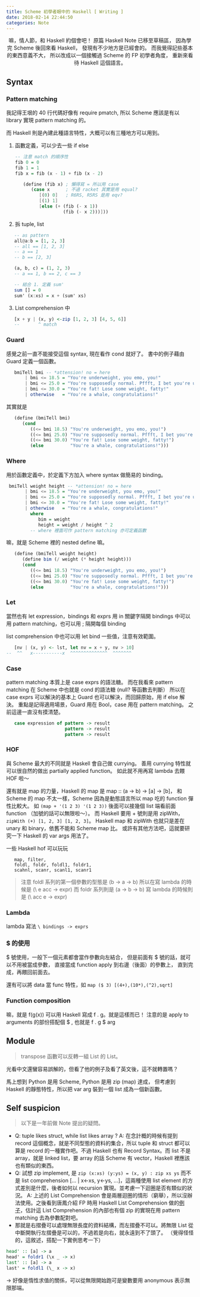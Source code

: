 ```yaml
---
title: Scheme 初學者眼中的 Haskell [ Writing ]
date: 2018-02-14 22:44:50
categories: Note
---
```

<center>

嘛，情人節，和 Haskell 約個會吧！
原篇 Haskell Note 已移至草稿區，
因為學完 Scheme 後回來看 Haskell，
發現有不少地方是已經會的。
而我覺得記些基本的東西意義不大，
所以改成以一個接觸過 Scheme 的 FP 初學者角度，
重新來看待 Haskell 這個語言。
</center>

<!-- more -->

## Syntax

### Pattern matching

我記得王垠的 40 行代碼好像有 require pmatch,
所以 Scheme 應該是有以 library 實現 pattern matching 的。

而 Haskell 則是內建此種語言特性，大概可以有三種地方可以用到。

1. 函數定義，可以少去一些 if else
   ```Haskell
   -- 注意 match 的順序性
   fib 0 = 0
   fib 1 = 1
   fib x = fib (x - 1) + fib (x - 2)
   ```
   ```Scheme
      (define (fib x) ; 懶得寫 = 所以用 case
         (case x      ; 不過 racket 其實是用 equal?
            [(0) 0]   ; R6RS, R5RS 是用 eqv?
            [(1) 1]
            [else (+ (fib (- x 1))
                     (fib (- x 2)))]))
   ```

2. 拆 tuple, list
```Haskell
   -- as pattern
   all@a:b = [1, 2, 3]
   -- all == [1, 2, 3]
   -- a == 1
   -- b == [2, 3]

   (a, b, c) = (1, 2, 3)
   -- a == 1, b == 2, c == 3

   -- 結合 1. 定義 sum'
   sum [] = 0
   sum' (x:xs) = x + (sum' xs)
```

3. List comprehension 中
```Haskell
   [x + y | (x, y) <-zip [1, 2, 3] [4, 5, 6]]
   --       ^ match
```

### Guard
   感覺之前一直不能接受這個 syntax, 現在看作 cond 就好了。
   書中的例子藉由 Guard 定義一個函數。
```Haskell
   bmiTell bmi -- *attension! no = here
       | bmi <= 18.5 = "You're underweight, you emo, you!"
       | bmi <= 25.0 = "You're supposedly normal. Pffft, I bet you're ugly!"
       | bmi <= 30.0 = "You're fat! Lose some weight, fatty!"
       | otherwise   = "You're a whale, congratulations!"
```

   其實就是

```Scheme
   (define (bmiTell bmi)
      (cond
         ((<= bmi 18.5) "You're underweight, you emo, you!")
         ((<= bmi 25.0) "You're supposedly normal. Pffft, I bet you're ugly!")
         ((<= bmi 30.0) "You're fat! Lose some weight, fatty!")
         (else          "You're a whale, congratulations!")))
```

### Where

   用於函數定義中，於定義下方加入 where syntax 做簡易的 binding。

```Haskell
 bmiTell weight height -- *attension! no = here
       | bmi <= 18.5 = "You're underweight, you emo, you!"
       | bmi <= 25.0 = "You're supposedly normal. Pffft, I bet you're ugly!"
       | bmi <= 30.0 = "You're fat! Lose some weight, fatty!"
       | otherwise   = "You're a whale, congratulations!"
         where
            bim = weight
            height = weight / height ^ 2
         -- where 裡面可作 pattern matching 亦可定義函數
```

   嘛，就是 Scheme 裡的 nested define 嘛。

```Scheme
   (define (bmiTell weight height)
      (define bim (/ weight (* height height)))
      (cond
         ((<= bmi 18.5) "You're underweight, you emo, you!")
         ((<= bmi 25.0) "You're supposedly normal. Pffft, I bet you're ugly!")
         ((<= bmi 30.0) "You're fat! Lose some weight, fatty!")
         (else          "You're a whale, congratulations!")))
```

### Let

   當然也有 let expression，bindings 和 exprs 用 in 關鍵字隔開
   bindings 中可以用 pattern matching，也可以用 ; 隔開每個 binding

   list comprehension 中也可以用 let bind 一些值，注意有效範圍。

```Haskell
   [nv | (x, y) <- lst, let nv = x + y, nv > 10]
--  ^^   x-----------x  ^^^^^^^^^^^^^^  ^^^^^^^
```

### Case

   pattern matching 本質上是 case exprs 的語法糖。
   而在我看來 pattern matching 在 Scheme 中也就是 cond 的語法糖 (null? 等函數去判斷）
   所以在 case exprs 可以解決的基本上 Guard 也可以解決，而回歸原始，用 if else 解決。
   重點是記得適用場景，Guard 用在 Bool，case 用在 pattern matching。
   之前這邊一直沒有摸清楚。

```Haskell
   case expression of pattern -> result
                      pattern -> result
                      pattern -> result
```

### HOF

   與 Scheme 最大的不同就是 Haskell 會自己做 currying。
   善用 currying 特性就可以很自然的做出 partially applied function。
   如此就不用再寫 lambda 去餵 HOF 啦～

   還有就是 map 的力量，Haskell 的 map 是 map :: (a -> b) -> [a] -> [b]，
   和 Scheme 的 map 不太一樣，Scheme 因為是動態語言所以 map 吃的 function 彈性比較大。
   如 `(map + '(1 2 3) '(1 2 3))` 後面可以接幾個 list 端看前面 function （加號的話可以無限啦～）。
   而 Haskell 要用 + 號則是用 zipWith，`zipWith (+) [1, 2, 3] [1, 2, 3]`。
   Haskell map 和 zipWith 也就只是差在 unary 和 binary，依舊不能和 Scheme map 比。
   或許有其他方法吧，這就要研究一下 Haskell 的 var args 用法了。

   一些 Haskell hof 可以玩玩

```
   map, filter,
   foldl, foldr, foldl1, foldr1,
   scahnl, scanr, scanl1, scanr1
```

> 注意 foldl 系列的第一個參數的型態是 (b -> a -> b)
> 所以在寫 lambda 的時候是 (\ e acc -> expr)
> 而 foldr 系列則是 (a -> b -> b)
> 寫 lambda 的時候則是 (\ acc e -> expr)

### Lambda

   lambda 寫法 `\ bindings -> exprs`

### $ 的使用

   $ 號使用，一般下一個元素都會當作參數向左結合，
   但是前面有 $ 號的話，就可以不用被當成參數，
   直接當成 function apply 到右邊（後面）的參數上，
   直到完成，再餵回前面去。

   還有可以將 data 當 func 特性，如 `map ($ 3) [(4+),(10*),(^2),sqrt] `

### Function composition

   嘛，就是 f(g(x)) 可以用 Haskell 寫成 f . g。就是這樣而已！
   注意的是 apply to arguments 的部份搭配個 $ , 也就是 f . g $ arg

## Module

> transpose 函數可以反轉一組 List 的 List。

光看中文還蠻容易誤解的，但看了他的例子及看了英文後，這不就轉置嗎？

馬上想到 Python 是用 Scheme, Python 是用 zip (map) 達成，
但考慮到 Haskell 的靜態特性，所以把 var arg 裝到一個 list 成為一個新函數。

## Self suspicion
> 以下是一年前做 Note 提出的疑問。

* Q: tuple likes struct, while list likes array ?
  A: 在念計概的時候有提到 record 這個概念，就是不同型態的資料的集合，所以 tuple 和 struct 都可以算是 record 的一種實作吧。不過 Haskell 也有 Record Syntax。而 list 不是 array，就是 linked list，要 array 的話 Scheme 有 vector，Haskell 裡應該也有類似的東西。
* Q: 試想 zip implement, 是 `zip (x:xs) (y:ys) = (x, y) : zip xs ys` 而不是 list comprehension [... |  x<-xs, y<-ys, ...]，這兩種使用 list element 的方式差別是什麼，後者如何以 recursion 實現。並考慮一下迴圈是否有類似的狀況。
  A: 上述的 List Comprehension 會是兩層迴圈的情形（窮舉），所以沒辦法使用。之後看到唐鳳介紹 FP 時用 Haskell List Comprehension 做的[例子](https://stackoverflow.com/questions/27333923/haskell-write-zip-function-using-list-comprehension)，估計這 List Comprehension 的內部也有個 zip 的實現在用 pattern matching 去為參數配對吧。
* 那就是右摺疊可以處理無限長度的資料結構，而左摺疊不可以。將無限 List 從中斷開執行左摺疊是可以的，不過若是向右，就永遠到不了頭了。
  （覺得怪怪的，這敘述，搭配一下實例思考一下）

```Haskell
head' :: [a] -> a
head' = foldr1 (\x _ -> x)
last' :: [a] -> a
last' = foldl1 (\_ x -> x)
```
  -> 好像是惰性求值的關係，可以從無限開始跑可是變數要用 anonymous 表示無限那端。
